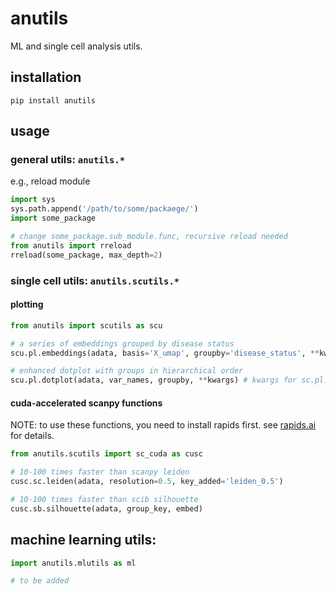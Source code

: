 # anutils
ML and single cell analysis utils.  
## installation
```
pip install anutils
```
## usage
### general utils: `anutils.*`

e.g., reload module
```python
import sys
sys.path.append('/path/to/some/packaege/')
import some_package

# change some_package.sub_module.func, recursive reload needed
from anutils import rreload
rreload(some_package, max_depth=2)
```


### single cell utils: `anutils.scutils.*`

#### plotting

```python
from anutils import scutils as scu

# a series of embeddings grouped by disease status
scu.pl.embeddings(adata, basis='X_umap', groupby='disease_status', **kwargs) # kwargs for sc.pl.embedding

# enhanced dotplot with groups in hierarchical order
scu.pl.dotplot(adata, var_names, groupby, **kwargs) # kwargs for sc.pl.dotplot
```
#### cuda-accelerated scanpy functions
NOTE: to use these functions, you need to install rapids first. see [rapids.ai](https://rapids.ai/start.html) for details.
```python
from anutils.scutils import sc_cuda as cusc

# 10-100 times faster than scanpy leiden
cusc.sc.leiden(adata, resolution=0.5, key_added='leiden_0.5')

# 10-100 times faster than scib silhouette
cusc.sb.silhouette(adata, group_key, embed)
```

## machine learning utils:
```python
import anutils.mlutils as ml

# to be added
```
